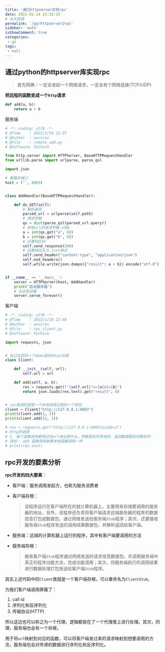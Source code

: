 ```yaml
---
title: '通过httpserver实现rpc'
date: 2022-01-24 22:32:15
# 永久链接
permalink: '/go/httpserver2rpc'
sidebar: 'auto'
isShowComment: true
categories:
 - go
tags:
 - null
---
```




## 通过python的httpserver库实现rpc

>   首先明确：一定会发起一个网络请求，一定会有个网络连接(TCP/UDP)



**把远程的函数变成一个`http`请求**

```python
def add(a, b):
    return a + b
```

服务端

```python
# -*- coding: utf8 -*-
# @Time    : 2022/1/24 22:37
# @Author  : wxvirus
# @File    : remote_add.py
# @Software: PyCharm

from http.server import HTTPServer, BaseHTTPRequestHandler
from urllib.parse import urlparse, parse_qsl

import json

# 暴露的端口
host = ('', 8003)


class AddHandler(BaseHTTPRequestHandler):

    def do_GET(self):
        # 解析路径
        parsed_url = urlparse(self.path)
        # 请求参数
        qs = dict(parse_qsl(parsed_url.query))
        # 获取url的请求参数 a和b
        a = int(qs.get("a", 0))
        b = int(qs.get("b", 0))
        # 设置响应码
        self.send_response(200)
        # 设置响应头为 json格式
        self.send_header("content-type", "application/json")
        self.end_headers()
        self.wfile.write(json.dumps({"result": a + b}).encode("utf-8"))


if __name__ == '__main__':
    server = HTTPServer(host, AddHandler)
    print("启动服务器")
    # 永远启动着
    server.serve_forever()

```

客户端

```python
# -*- coding: utf8 -*-
# @Time    : 2022/1/24 22:48
# @Author  : wxvirus
# @File    : rpc_client.py
# @Software: PyCharm

import requests, json


# 自己实现的一个demo级别的rpc封装
class Client:

    def __init__(self, url):
        self.url = url

    def add(self, a, b):
        res = requests.get(f"{self.url}?a={a}&b={b}")
        return json.loads(res.text).get("result", 0)


# rpc强调的就是一个本地调用过程的一个体验
client = Client("http://127.0.0.1:8003")
print(client.add(1, 2))
print(client.add(22, 3))

# res = requests.get("http://127.0.0.1:8003?a=1&b=2")
# http的调用
# 1. 每个函数调用都得记住url地址是什么，参数是如何传递的，返回数据是如何解析的
# 目标： add 函数调用就像本地函数调用一样
# print(res.text)

```



## rpc开发的要素分析

**rpc开发的四大要素**：

-   客户端：服务调用发起方，也称为服务消费者

-   客户端存根：

    >   该程序运行在客户端所在的就计算机器上，主要用来存储要调用的服务器的地址，另外，该程序还负责将客户端请求远端服务器的程序的数据信息打包成数据包，通过网络发送给服务端`Stub`程序；其次，还要接收服务端`Stub`程序发送的调用结果数据包，并解析返回给客户端。

-   服务端：远端的计算机器上运行的程序，其中有客户端要调用的方法

-   服务端存根：

    >   接收客户端`Stub`程序通过网络发送的请求信息数据包，并调用服务端中真正的程序功能方法，完成功能调用；其次，将服务端执行的调用结果进行数据处理打包发送给客户端`Stub`程序。



其实上述代码中的`Client`类就是一个客户端存根，可以重命名为`ClientStub`。

为我们客户端调用屏蔽了：

1.   call id
2.   序列化和反序列化
3.   传输协议(HTTP)

所以这边也可以称之为一个代理，逻辑都放在了一个代理类上进行处理。其次，同理，服务端也会有一个存根，

用于将`url`映射到对应的函数，可以将客户端发过来的请求映射到想要调用的方法，服务端也会对传递的数据进行序列化和反序列化。

